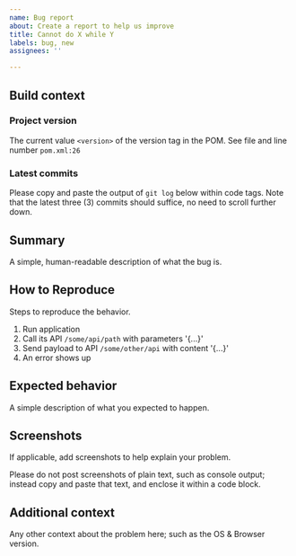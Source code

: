 ```yaml
---
name: Bug report
about: Create a report to help us improve
title: Cannot do X while Y
labels: bug, new
assignees: ''

---
```


## Build context

### Project version

The current value `<version>` of the version tag in the POM. See file and line number `pom.xml:26`

### Latest commits

Please copy and paste the output of `git log` below within code tags. Note that the latest three (3) commits should suffice, no need to scroll further down.

## Summary

A simple, human-readable description of what the bug is.

## How to Reproduce

Steps to reproduce the behavior.

1. Run application
2. Call its API `/some/api/path` with parameters '{...}'
3. Send payload to API `/some/other/api` with content '{...}'
4. An error shows up

## Expected behavior

A simple description of what you expected to happen.

## Screenshots

If applicable, add screenshots to help explain your problem.

Please do not post screenshots of plain text, such as console output; instead copy and paste that text, and enclose it within a code block.

## Additional context

Any other context about the problem here; such as the OS & Browser version. 
